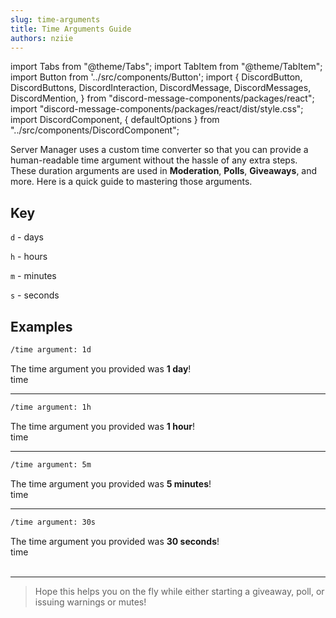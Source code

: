 ```yaml
---
slug: time-arguments
title: Time Arguments Guide
authors: nziie
---
```

import Tabs from "@theme/Tabs";
import TabItem from "@theme/TabItem";
import Button from '../src/components/Button';
import {
  DiscordButton,
  DiscordButtons,
  DiscordInteraction,
  DiscordMessage,
  DiscordMessages,
  DiscordMention,
} from "discord-message-components/packages/react";
import "discord-message-components/packages/react/dist/style.css";
import DiscordComponent, { defaultOptions } from "../src/components/DiscordComponent";

Server Manager uses a custom time converter so that you can provide a human-readable time argument without the hassle of any extra steps. These duration arguments are used in **Moderation**, **Polls**, **Giveaways**, and more. Here is a quick guide to mastering those arguments.

## Key
`d` - days


`h` - hours


`m` - minutes


`s` - seconds

## Examples

```txt title="Using 'd' (days)"
/time argument: 1d
```
<DiscordComponent>
  <DiscordMessage profile="servermanager">
    The time argument you provided was <strong>1 day</strong>!
    <div slot="interactions">
      <DiscordInteraction profile="nziie" command>
        time
      </DiscordInteraction>
    </div>
  </DiscordMessage>
</DiscordComponent>

---

```txt title="Using 'h' (hours)"
/time argument: 1h
```
<DiscordComponent>
  <DiscordMessage profile="servermanager">
    The time argument you provided was <strong>1 hour</strong>!
    <div slot="interactions">
      <DiscordInteraction profile="nziie" command>
        time
      </DiscordInteraction>
    </div>
  </DiscordMessage>
</DiscordComponent>

---

```txt title="Using 'm' (minutes)"
/time argument: 5m
```
<DiscordComponent>
  <DiscordMessage profile="servermanager">
    The time argument you provided was <strong>5 minutes</strong>!
    <div slot="interactions">
      <DiscordInteraction profile="nziie" command>
        time
      </DiscordInteraction>
    </div>
  </DiscordMessage>
</DiscordComponent>

---

```txt title="Using 's' (seconds)"
/time argument: 30s
```
<DiscordComponent>
  <DiscordMessage profile="servermanager">
    The time argument you provided was <strong>30 seconds</strong>!
    <div slot="interactions">
      <DiscordInteraction profile="nziie" command>
        time
      </DiscordInteraction>
    </div>
  </DiscordMessage>
</DiscordComponent>
<br/>

---

> Hope this helps you on the fly while either starting a giveaway, poll, or issuing warnings or mutes!